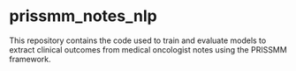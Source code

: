 # prissmm_notes_nlp

This repository contains the code used to train and evaluate models to extract clinical outcomes from medical oncologist notes using the PRISSMM framework.
